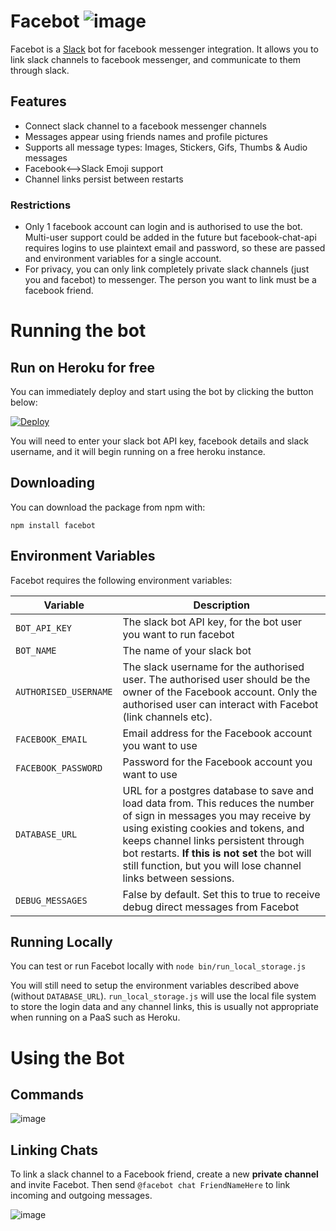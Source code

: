

# Facebot ![image](https://cloud.githubusercontent.com/assets/492636/12047946/c5488f22-af0e-11e5-86f4-f86c185065d8.png)

Facebot is a [Slack](https://slack.com/) bot for facebook messenger integration. It allows you to link slack channels to facebook messenger, and communicate to them through slack.

## Features
- Connect slack channel to a facebook messenger channels
- Messages appear using friends names and profile pictures
- Supports all message types: Images, Stickers, Gifs, Thumbs & Audio messages
- Facebook<-->Slack Emoji support
- Channel links persist between restarts

### Restrictions
- Only 1 facebook account can login and is authorised to use the bot. Multi-user support could be added in the future but facebook-chat-api requires logins to use plaintext email and password, so these are passed and environment variables for a single account.
- For privacy, you can only link completely private slack channels (just you and facebot) to messenger. The person you want to link must be a facebook friend.

# Running the bot

## Run on Heroku for free
You can immediately deploy and start using the bot by clicking the button below:

[![Deploy](https://www.herokucdn.com/deploy/button.svg)](https://heroku.com/deploy?template=https://github.com/Weetbix/facebot/tree/deploy)

You will need to enter your slack bot API key, facebook details and slack username, and it will begin running on a free heroku instance.

## Downloading
You can download the package from npm with:
```
npm install facebot
```

## Environment Variables

Facebot requires the following environment variables:

Variable|Description
----|-----
`BOT_API_KEY`|The slack bot API key, for the bot user you want to run facebot
`BOT_NAME`|The name of your slack bot
`AUTHORISED_USERNAME`|The slack username for the authorised user. The authorised user should be the owner of the Facebook account. Only the authorised user can interact with Facebot (link channels etc).
`FACEBOOK_EMAIL`|Email address for the Facebook account you want to use
`FACEBOOK_PASSWORD`|Password for the Facebook account you want to use
`DATABASE_URL`|URL for a postgres database to save and load data from. This reduces the number of sign in messages you may receive by using existing cookies and tokens, and keeps channel links persistent through bot restarts. **If this is not set** the bot will still function, but you will lose channel links between sessions.
`DEBUG_MESSAGES`|False by default. Set this to true to receive debug direct messages from Facebot 

## Running Locally
You can test or run Facebot locally with `node bin/run_local_storage.js`

You will still need to setup the environment variables described above (without `DATABASE_URL`). `run_local_storage.js` will use the local file system to store the login data and any channel links, this is usually not appropriate when running on a PaaS such as Heroku.

# Using the Bot 

## Commands
![image](https://cloud.githubusercontent.com/assets/492636/12048090/387b0914-af11-11e5-95f5-0e2c1233565a.png)

## Linking Chats
To link a slack channel to a Facebook friend, create a new **private channel** and invite Facebot. Then send `@facebot chat FriendNameHere` to link incoming and outgoing messages.

![image](https://cloud.githubusercontent.com/assets/492636/12016755/efcb3046-ad89-11e5-9837-a8b835b07949.png)
